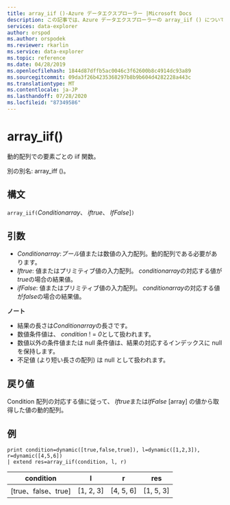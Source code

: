 ```yaml
---
title: array_iif ()-Azure データエクスプローラー |Microsoft Docs
description: この記事では、Azure データエクスプローラーの array_iif () について説明します。
services: data-explorer
author: orspod
ms.author: orspodek
ms.reviewer: rkarlin
ms.service: data-explorer
ms.topic: reference
ms.date: 04/28/2019
ms.openlocfilehash: 1844d87dffb5ac0046c3f62600b8c4914dc93a89
ms.sourcegitcommit: 09da3f26b4235368297b8b9b604d4282228a443c
ms.translationtype: MT
ms.contentlocale: ja-JP
ms.lasthandoff: 07/28/2020
ms.locfileid: "87349586"
---
```

# <a name="array_iif"></a>array_iif()

動的配列での要素ごとの iif 関数。

別の別名: array_iff ()。

## <a name="syntax"></a>構文

`array_iif(`*Conditionarray*、 *iftrue*、 *IfFalse*]`)`

## <a name="arguments"></a>引数

* *Conditionarray*:*ブール*値または数値の入力配列。動的配列である必要があります。
* *Iftrue*: 値またはプリミティブ値の入力配列。 *conditionarray*の対応する値が*true*の場合の結果値。
* *ifFalse*: 値またはプリミティブ値の入力配列。 *conditionarray*の対応する値が*false*の場合の結果値。

**ノート**

* 結果の長さは*Conditionarray*の長さです。
* 数値条件値は、 *condition* ! = *0*として扱われます。
* 数値以外の条件値または null 条件値は、結果の対応するインデックスに null を保持します。
* 不足値 (より短い長さの配列) は null として扱われます。

## <a name="returns"></a>戻り値

Condition 配列の対応する値に従って、 *Iftrue*または*IfFalse* [array] の値から取得した値の動的配列。

## <a name="example"></a>例

```kusto
print condition=dynamic([true,false,true]), l=dynamic([1,2,3]), r=dynamic([4,5,6]) 
| extend res=array_iif(condition, l, r)
```

|condition|l|r|res|
|---|---|---|---|
|[true、false、true]|[1, 2, 3]|[4, 5, 6]|[1, 5, 3]|
